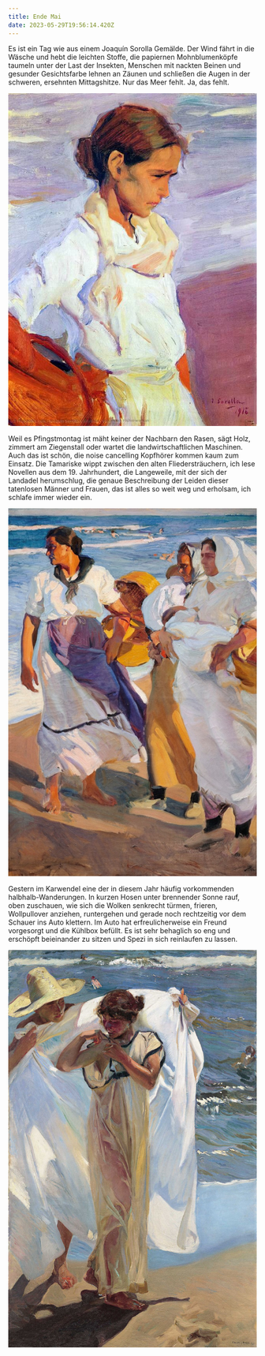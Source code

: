 ```yaml
---
title: Ende Mai
date: 2023-05-29T19:56:14.420Z
---
```

Es ist ein Tag wie aus einem Joaquín Sorolla Gemälde. Der Wind fährt in die Wäsche und hebt die leichten Stoffe, die papiernen Mohnblumenköpfe taumeln unter der Last der Insekten, Menschen mit nackten Beinen und gesunder Gesichtsfarbe lehnen an Zäunen und schließen die Augen in der schweren, ersehnten Mittagshitze. Nur das Meer fehlt. Ja, das fehlt.

![Sorolla1](/uploads/sorolla-2.jpg "Sorolla1")

Weil es Pfingstmontag ist mäht keiner der Nachbarn den Rasen, sägt Holz, zimmert am Ziegenstall oder wartet die landwirtschaftlichen Maschinen. Auch das ist schön, die noise cancelling Kopfhörer kommen kaum zum Einsatz. Die Tamariske wippt zwischen den alten Fliedersträuchern, ich lese Novellen aus dem 19. Jahrhundert, die Langeweile, mit der sich der Landadel herumschlug, die genaue Beschreibung der Leiden dieser tatenlosen Männer und Frauen, das ist alles so weit weg und erholsam, ich schlafe immer wieder ein.

![Sorolla2](/uploads/sorolla-3.jpg "Sorolla2")

Gestern im Karwendel eine der in diesem Jahr häufig vorkommenden halbhalb-Wanderungen. In kurzen Hosen unter brennender Sonne rauf, oben zuschauen, wie sich die Wolken senkrecht türmen, frieren, Wollpullover anziehen, runtergehen und gerade noch rechtzeitig vor dem Schauer ins Auto klettern. Im Auto hat erfreulicherweise ein Freund vorgesorgt und die Kühlbox befüllt. Es ist sehr behaglich so eng und erschöpft beieinander zu sitzen und Spezi in sich reinlaufen zu lassen.

![Sorolla3](/uploads/sorolla1.jpg "Sorolla3")